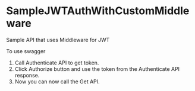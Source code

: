 # SampleJWTAuthWithCustomMiddleware
Sample API that uses Middleware for JWT

To use swagger
1. Call Authenticate API to get token.
2. Click Authorize button and use the token from the Authenticate API response.
3. Now you can now call the Get API.
